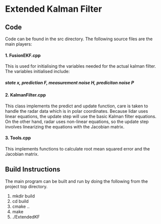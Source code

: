 # Extended Kalman Filter 
## Code
Code can be found in the src directory. 
The following source files are the main players:

#### 1. FusionEKF.cpp
This is used for initialising the variables needed for the actual kalman filter.
The variables initialised include:
##### state x, prediction F, measurement noise H, prediciton noise P

#### 2. KalmanFilter.cpp
This class implements the predict and update function, care is taken to handle the radar data which is in polar coordinates. 
Because lidar uses linear equations, the update step will use the basic Kalman filter equations. On the other hand, radar uses non-linear equations, so the update step involves linearizing the equations with the Jacobian matrix. 

#### 3. Tools.cpp
This implements functions to calculate root mean squared error and the Jacobian matrix.

## Build Instructions
The main program can be built and run by doing the following from the project top directory.

1. mkdir build
2. cd build
3. cmake ..
4. make
5. ./ExtendedKF
